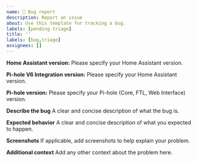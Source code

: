 ```yaml
---
name: 🐞 Bug report
description: Report an issue
about: Use this template for tracking a bug.
labels: [pending triage]
title: ''
labels: [bug,triage]
assignees: []
---
```


<!--
Note: The Pi-hole V6 integration is not compatible with versions of Home Assistant prior to 2025.03.
-->

**Home Assistant version:**
Please specify your Home Assistant version.

**Pi-hole V6 Integration version:**
Please specify your Home Assistant version.

**Pi-hole version:**
Please specify your Pi-hole (Core, FTL, Web Interface) version.

**Describe the bug**
A clear and concise description of what the bug is.

**Expected behavior**
A clear and concise description of what you expected to happen.

**Screenshots**
If applicable, add screenshots to help explain your problem.

**Additional context**
Add any other context about the problem here.
